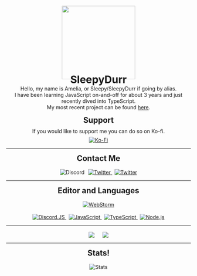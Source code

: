 <br/>
<div style="text-align: center">
    <img width="200" src="https://images.sleepydurr.uk/util/SleepyDurr.gif"/>
    <h1 style='line-height:0.1em; margin: 0;'>SleepyDurr</h1>
    <p>Hello, my name is Amelia, or Sleepy/SleepyDurr if going by alias.<br/>
    I have been learning JavaScript on-and-off for about 3 years and just recently dived into TypeScript.<br/>
    My most recent project can be found <a href="https://github.com/SleepyDurr/SusuTS.git">here</a>.</p>
</div>

<div style="text-align: center">
    <h2 style="margin-top: 0;">Support</h2>
    <p style="line-height: 0.1em">If you would like to support me you can do so on Ko-fi.</p>
    <a href='https://ko-fi.com/Lia'>
		<img src='https://img.shields.io/badge/ko&#8208fi-Lia-ff38b8?logoWidth=30&labelColor=black&style=for-the-badge' alt='Ko-Fi'>
    </a>
</div>

---

<div style="text-align: center">
    <h2 style="margin-top: 0;padding-top:0">Contact Me</h2>
    <img src='https://img.shields.io/badge/discord-sleepy8096-ff38b8?logoWidth=30&labelColor=black&style=for-the-badge&logo=discord&logoColor=ff38b8' alt='Discord'>
    &thinsp;
    <a href='https://twitter.com/SleepyDurr'>
		<img src='https://img.shields.io/badge/twitter-@SleepyDurr-ff38b8?logoWidth=30&labelColor=black&style=for-the-badge&logo=twitter&logoColor=ff38b8' alt='Twitter'>
    </a>
    &thinsp;
    <a href='https://steamcommunity.com/id/SkirtGoSpin'>
		<img src='https://img.shields.io/badge/steam-SkirtGoSpin-ff38b8?logoWidth=30&labelColor=black&style=for-the-badge&logo=twitter&logoColor=ff38b8' alt='Twitter'>
    </a>
</div>

---

<div style="text-align: center">
    <h2 style="margin-top: 0;padding-top:0">Editor and Languages</h2>
    <a href='https://www.jetbrains.com/webstorm/'>
		<img src='https://img.shields.io/badge/editor-webstorm-58e4ad?logoWidth=30&labelColor=black&style=for-the-badge&logo=webstorm&logoColor=58e4ad' alt='WebStorm'>
    </a><br/><br/>
    <a href='https://github.com/discordjs/discord.js'>
		<img src='https://img.shields.io/badge/code-Discord.JS-33b5e5?logoWidth=30&labelColor=black&style=for-the-badge&logo=data%3Aimage%2Fpng%3Bbase64%2CiVBORw0KGgoAAAANSUhEUgAAAEAAAABACAIAAAAlC%2BaJAAAJJklEQVR42u2ZBVgj1xaAn7vLZ8%2F94TGsC6wLUNxdgkcgwZkY8YQEd5d1X6Be3GOUursRrKuwkrnvDrOSl3pLtpZ8P37O5PzX5nLnW%2F92cPlKYxOwCdgEbAI2AZvAlw2bgE3AJmATiIyNb23v%2BEAamprlSlV%2BUUl4VJwz2f1LKkBjsgyf4KXRaNo6OiNjEr56Ahavw0eO7thz4CssAF%2FT09NRcYlfUoH%2BwcFsBiubyaLlsksQbm19wyOPDn3giAqJiPkyCnT19lkE%2FMeREB4dd%2Br0GQuHkdExV0%2FvmzFOREV0uCI2UhEfrUyIkSbEwKwPfLug7TvksREn0%2BKGqVFDSaHH4kLlIf4xO3wcnIlbJNBjKYBj70KurKm1cFBVVuN%2FtXMmA2khUJQAFQfUCtdrJf91siwo%2B16%2FpwUFoF4MgTFAVoxyaabClHV24lp%2Bygt5KZURge4kV2sJQGBNPX0H%2F28gabUe3jtwPVCLgEYuaOGCDsF6r9hcwIlIPivIAt1i0CYCjeWgQXRTo4oPZEUoN8dUkLLOSloroL7IprL892%2FhELLEZ%2Fc%2BrVZrHl9QXAp%2F70ikgDkRmBGBaRGYEmxMlNs5E29pE4Z6WOAxJTDIgVYCZsRgQoyOisCQBDwsAQ%2BKwaAQPVlqOsS81pd5qS%2FtfF96DycMjkCrCEBa2totVtWbAnox0ImBVgzmxBtTotsCYnYk0Emw6uc3HfRSdE780tniR5qz72%2FImjvIujAuwLJmBOh48fVH6BsDaQ35AVYZQjjpWTTz%2BNnZWTtnEhTAijDIgEEBq9zQSHEBJwJp5REemBZjDa%2BBhtLnBspCA3eZX9DBhZQe56s9wgZzEjDJG2lMtnMiWFFg5z5fi6nss3s%2FJjDFh20P9LClKzYMyv9uCqTG%2BIK5zeqnhDDgyijf28fzAy8Lx0xZTtiTJwopbq5WnAObo8VVp9OZpwSHR9kTKOgoG0yUgmkBbMgNrQzvAVlxDNYtGtyhfLw956MvDieMVVYhi6aamp42T4lLTHYgUm7o6Tc0DNNMHjpdtD7JwQWq%2BIngCRXsEzh4YFdMdTE%2BdrG3ugBkcnLSPCUhmepIIqMrTNMSzWTMMi1mXn6Tjg8hpDgULMrAkgIsKcG7smtvCv0Dfb5gAXjTnZmZNU%2BJiU9yIpPBWhm6Uogu55mMtMtvZ%2BECfgFe6GoRWOOB90TgvBS8JzG%2BhKRlHLibWwlLXCgeer3ePCUgJNyJQsZKXBWAVQRdLrryTi4uANGMxKHLNLDKhoZgrRysicGaSDvBYOb6ORCIX0APHLg32GIV8vDeiQlcVoALMvAerE%2BwbuTcFggO2bbxViJqTEGX08EKA6wVgjUOWOWBFa7xpcKGmgif3R53VSCXVWAePzExCac1JrChBOsKcEUOLkjWl4W4AA6DtuvqWwnoYjy6mIQaqehKDrrCBqvFYLUEfr6%2BnP9wf0Ji8s5%2FOxLuhsChI0fN49s7u7C9EJnSfUHWcF5W%2BZ5Usiblviv7j5kAJDjSp3eY%2FuhTbMNztFdfzTz%2FVtp1Yxa6TEdXWOhKPrqSa1pm6seTQsO9rDsH%2FAJDLSZANj0X242SKNSVyrSV6rTlyrRlNfXdagsByH8J5P3MKNopfumQkjekkIxJ62aFXfO8o09yTz7DOfUccvxppOMxvi8jylo9AG9hp8%2BcxcOGR0bP9vc%2F%2BugQwdUTF0iDApvVYwLvWAqYLWKE7bEBqc0FUAN5RMl5pAIZUiHjFWXT6tIZdcmsunRatS8rYusF4KlER1c3DDjX3x8UGvk3b48%2F%2BXr%2Fw8MN%2BysusFxNvSlQSX2nBhf4CCh7d0SVZ5YMSLkPKrgPKzGNMXXZpBqaFA0rnb3u2TIBuFeDt6r7H3gA%2FnVg8D5nL%2B%2BfcSK%2B1U7FaEv9NT3gX44EOyIlY7E2banqJm%2Ff6oGPw8HVLYgVDzU4D1VwHt7sjRE1NAkuTfmMAv0DgzmMPAg9l13K4cGjoZGR0dt%2FjY5P%2BnlRKCzdnN8n7f8viZL9ek3WO7WZi7UZxpqMtz6mBywg79lecFbBeUjFfVCJmTyqyuoq2%2FpTCY1GY%2Bfh8e3WVAuBH1bE27t7MJ6tznm5Nuf1puzXOzOePfQffFv2idmbos5qXmR2PJ1%2FcKL45LmCY%2B1bLzA9PfMPT3dYsQXfq0ki7ghh9F0uOrbBPXVDdBogvcZPu024596crDqUWm2iqq%2Bmqy%2BmVbxrjZO5Lgei6%2FdV8RYCcFB5BRekVl3PaQKFnYBzCGTKp29ff5tfUgp%2F0J7o%2BdECu6P5zCaQXQ%2FSqk1p6mvxwuc%2F%2BdloAjwzhMVt0gm5%2FU1jc6tSVVlYgsAYtx1%2Bu6J5B9Lq%2F%2Bjr%2Fe3mlDvNX534j22eKaWn6Krn01UraTXX6c3AN7UKvzjJJwDpXS0%2FDtiNr2zzp37ovwEurmnyZ9htILcF0BpARi0awOjfstPpnVFImupldruJ3Q4g%2FumNf%2FPx%2FHVOwM%2BKQ39L9f23p1c4rbWwYhrCqjDkqF6hVqw6eezDVhiKD7PuFd4RAOEfxT6nSaZ3hLHsiGabH0eC2564ZJEhvx3gAvQmzMH9QPqWCZC8AxsVb3crjL3ypSOyxWPSdzoLJksjxNlBhZwYeX3ZVK34MYV0RiifKFOOFVZMBaep8UT%2FrJ68NlDUBUr7sHGFU9YHirqvZaqfS%2BJPU3naYsVbFeqLDcrVdrmxR%2FL2IdEbR4WvleSc3uLnA7TAQh3yhAF52gId8uQsMj%2BJzI3wRu4XPHhaeFZV0GTv4nZrYLgFME4zG0zsVlDUAUo7UGHzDXXNeqfi%2FBnhu0OclzXIswbkST3ncR1nQYvDnT%2BdN0gkbdtiAUheSJmmbMGAPGUog6U%2FM488gzvokad0yMIsoh3jTHXlHSJTvC3PEvckH2UNTWCRzy2UPb%2BAPDuPpT%2BNXQp5AuZqkQUNdx6WruEaOjL7SCQvaz2h8d8eeYw%2BsPnGmAMOrjFZokOiJI632t4COydyqj%2F9CO3MrVycJ2H1Gs78HGLQcPVHmGfiD2TAKWH1R0y%2BPuFwAtSndrWlH66ndgtj1MkHaC7Eez5JrrvrrmRfGi9KUZ3c2pzWXZ3aUh6nzAjI9fbYb3vIZxOwCdgEbAI2AZuATcAmYBP4cvM%2FZmGFzIm8XG0AAAAASUVORK5CYII%3D' alt='Discord.JS'>
    </a>
    &thinsp;
    <a href='https://developer.mozilla.org/en-US/docs/Web/JavaScript'>
		<img src='https://img.shields.io/badge/code-javascript-F7DF1E?logo=javascript&logoWidth=30&labelColor=black&style=for-the-badge' alt='JavaScript'>
    </a>
    &thinsp;
    <a href='https://www.typescriptlang.org/'>
		<img src='https://img.shields.io/badge/code-typescript-007ACC?logoWidth=30&labelColor=black&style=for-the-badge&logo=typescript' alt='TypeScript'>
    </a>
    &thinsp;
    <a href='https://nodejs.org/en/'>
		<img src='https://img.shields.io/badge/code-node.js-339933?logo=node.js&logoWidth=30&labelColor=black&style=for-the-badge' alt='Node.js'>
    </a> <br/>
</div>

---

<div style="text-align: center">
    <a>
        <img align="center" src="https://riday-ghstats.vercel.app/api/top-langs/?username=SleepyDurr&theme=onedark" />
    </a>
    &emsp;
    <a href="https://github.com/anuraghazra/convoychat">
        <img align="center" src="https://riday-ghstats.vercel.app/api?username=SleepyDurr&hide=prs,issues&show_icons=true&theme=onedark" />
    </a>
</div>

---

<div style="text-align: center">
    <h2 style="margin-top: 0;padding-top:0">Stats!</h2>
    <img src="https://metrics.lecoq.io/SleepyDurr?base.repositories=0&languages=1&isocalendar=1&followup=1" alt="Stats">
</div>